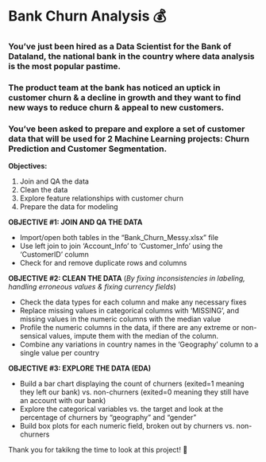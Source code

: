 # Bank Churn Analysis 💰

### You’ve just been hired as a Data Scientist for the Bank of Dataland, the national bank in the country where data analysis is the most popular pastime.  

### The product team at the bank has noticed an uptick in customer churn & a decline in growth and they want to find new ways to reduce churn & appeal to new customers. 

### You’ve been asked to prepare and explore a set of customer data that will be used for 2 Machine Learning projects: Churn Prediction and Customer Segmentation. 

**Objectives:**
1.	Join and QA the data
2.	Clean the data
3.	Explore feature relationships with customer churn
4.	Prepare the data for modeling

**OBJECTIVE #1: JOIN AND QA THE DATA**
- Import/open both tables in the “Bank_Churn_Messy.xlsx” file
-	Use left join to join ‘Account_Info’ to ‘Customer_Info’ using the ‘CustomerID’ column
-	Check for and remove duplicate rows and columns

**OBJECTIVE #2: CLEAN THE DATA** (*By fixing inconsistencies in labeling, handling erroneous values & fixing currency fields*)
-	Check the data types for each column and make any necessary fixes
-	Replace missing values in categorical columns with ‘MISSING’, and missing values in the numeric columns with the median value
-	Profile the numeric columns in the data, if there are any extreme or non-sensical values, impute them with the median of the column. 
-	Combine any variations in country names in the ‘Geography’ column to a single value per country


**OBJECTIVE #3: EXPLORE THE DATA (EDA)**
-	Build a bar chart displaying the count of churners (exited=1 meaning they left our bank) vs. non-churners (exited=0 meaning they still have an account with our bank)
-	Explore the categorical variables vs. the target and look at the percentage of churners by “geography” and “gender”
-	Build box plots for each numeric field, broken out by churners vs. non-churners


Thank you for takikng the time to look at this project! 🫶
